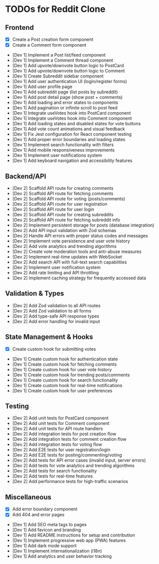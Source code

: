 # TODOs for Reddit Clone

## Frontend
- [x] Create a Post creation form component
- [x] Create a Comment form component
- [Dev 1] Implement a Post list/feed component
- [Dev 1] Implement a Comment thread component
- [Dev 1] Add upvote/downvote button logic to PostCard
- [Dev 1] Add upvote/downvote button logic to Comment
- [Dev 1] Create Subreddit sidebar component
- [Dev 1] Add user authentication UI (login/register forms)
- [Dev 1] Add user profile page
- [Dev 1] Add subreddit page (list posts by subreddit)
- [Dev 1] Add post detail page (show post + comments)
- [Dev 1] Add loading and error states to components
- [Dev 1] Add pagination or infinite scroll to post feed
- [Dev 1] Integrate useVotes hook into PostCard component
- [Dev 1] Integrate useVotes hook into Comment component
- [Dev 1] Add loading states and disabled states for vote buttons
- [Dev 1] Add vote count animations and visual feedback
- [Dev 1] Fix Jest configuration for React component testing
- [Dev 1] Add proper error boundaries and loading states
- [Dev 1] Implement search functionality with filters
- [Dev 1] Add mobile responsiveness improvements
- [Dev 1] Implement user notifications system
- [Dev 1] Add keyboard navigation and accessibility features

## Backend/API
- [Dev 2] Scaffold API route for creating comments
- [Dev 2] Scaffold API route for fetching comments
- [Dev 2] Scaffold API route for voting (posts/comments)
- [Dev 2] Scaffold API route for user registration
- [Dev 2] Scaffold API route for user login
- [Dev 2] Scaffold API route for creating subreddits
- [Dev 2] Scaffold API route for fetching subreddit info
- [Dev 2] Implement persistent storage for posts (database integration)
- [Dev 2] Add API input validation with Zod schemas
- [Dev 2] Handle API errors with proper status codes and messages
- [Dev 2] Implement vote persistence and user vote history
- [Dev 2] Add vote analytics and trending algorithms
- [Dev 2] Create vote moderation tools and anti-abuse measures
- [Dev 2] Implement real-time updates with WebSocket
- [Dev 2] Add search API with full-text search capabilities
- [Dev 2] Implement user notification system
- [Dev 2] Add rate limiting and API throttling
- [Dev 2] Implement caching strategy for frequently accessed data

## Validation & Types
- [Dev 2] Add Zod validation to all API routes
- [Dev 2] Add Zod validation to all forms
- [Dev 2] Add type-safe API response types
- [Dev 2] Add error handling for invalid input

## State Management & Hooks
- [x] Create custom hook for submitting votes
- [Dev 1] Create custom hook for authentication state
- [Dev 1] Create custom hook for fetching comments
- [Dev 1] Create custom hook for user vote history
- [Dev 1] Create custom hook for trending posts/comments
- [Dev 1] Create custom hook for search functionality
- [Dev 1] Create custom hook for real-time notifications
- [Dev 1] Create custom hook for user preferences

## Testing
- [Dev 2] Add unit tests for PostCard component
- [Dev 2] Add unit tests for Comment component
- [Dev 2] Add unit tests for API route handlers
- [Dev 2] Add integration tests for post creation flow
- [Dev 2] Add integration tests for comment creation flow
- [Dev 2] Add integration tests for voting flow
- [Dev 2] Add E2E tests for user registration/login
- [Dev 2] Add E2E tests for posting/commenting/voting
- [Dev 2] Add tests for API error cases (invalid input, server errors)
- [Dev 2] Add tests for vote analytics and trending algorithms
- [Dev 2] Add tests for search functionality
- [Dev 2] Add tests for real-time features
- [Dev 2] Add performance tests for high-traffic scenarios

## Miscellaneous
- [x] Add error boundary component
- [x] Add 404 and error pages
- [Dev 1] Add SEO meta tags to pages
- [Dev 1] Add favicon and branding
- [Dev 1] Add README instructions for setup and contribution
- [Dev 1] Implement progressive web app (PWA) features
- [Dev 1] Add dark mode support
- [Dev 1] Implement internationalization (i18n)
- [Dev 1] Add analytics and user behavior tracking
